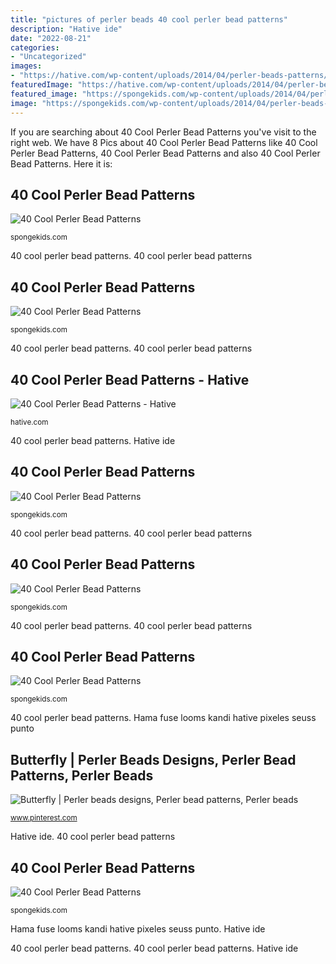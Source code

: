 ```yaml
---
title: "pictures of perler beads 40 cool perler bead patterns"
description: "Hative ide"
date: "2022-08-21"
categories:
- "Uncategorized"
images:
- "https://hative.com/wp-content/uploads/2014/04/perler-beads-patterns/21-penguin-perler-beads-patterns.jpg"
featuredImage: "https://hative.com/wp-content/uploads/2014/04/perler-beads-patterns/21-penguin-perler-beads-patterns.jpg"
featured_image: "https://spongekids.com/wp-content/uploads/2014/04/perler-beads-patterns/8-buzz-lightyear-patterns.jpg"
image: "https://spongekids.com/wp-content/uploads/2014/04/perler-beads-patterns/33-christmas-grinch.png"
---
```


If you are searching about 40 Cool Perler Bead Patterns you've visit to the right web. We have 8 Pics about 40 Cool Perler Bead Patterns like 40 Cool Perler Bead Patterns, 40 Cool Perler Bead Patterns and also 40 Cool Perler Bead Patterns. Here it is:

## 40 Cool Perler Bead Patterns

![40 Cool Perler Bead Patterns](https://spongekids.com/wp-content/uploads/2014/04/perler-beads-patterns/13-patrick-perler-beads-patterns.png "Perler lightyear")

<small>spongekids.com</small>

40 cool perler bead patterns. 40 cool perler bead patterns

## 40 Cool Perler Bead Patterns

![40 Cool Perler Bead Patterns](https://spongekids.com/wp-content/uploads/2014/04/perler-beads-patterns/22-bird-perler-beads-patterns.png "40 cool perler bead patterns")

<small>spongekids.com</small>

40 cool perler bead patterns. 40 cool perler bead patterns

## 40 Cool Perler Bead Patterns - Hative

![40 Cool Perler Bead Patterns - Hative](https://hative.com/wp-content/uploads/2014/04/perler-beads-patterns/21-penguin-perler-beads-patterns.jpg "Hama fuse looms kandi hative pixeles seuss punto")

<small>hative.com</small>

40 cool perler bead patterns. Hative ide

## 40 Cool Perler Bead Patterns

![40 Cool Perler Bead Patterns](https://spongekids.com/wp-content/uploads/2014/04/perler-beads-patterns/26-panda-perler-beads-patterns.png "40 cool perler bead patterns")

<small>spongekids.com</small>

40 cool perler bead patterns. 40 cool perler bead patterns

## 40 Cool Perler Bead Patterns

![40 Cool Perler Bead Patterns](https://spongekids.com/wp-content/uploads/2014/04/perler-beads-patterns/8-buzz-lightyear-patterns.jpg "40 cool perler bead patterns")

<small>spongekids.com</small>

40 cool perler bead patterns. 40 cool perler bead patterns

## 40 Cool Perler Bead Patterns

![40 Cool Perler Bead Patterns](https://spongekids.com/wp-content/uploads/2014/04/perler-beads-patterns/33-christmas-grinch.png "40 cool perler bead patterns")

<small>spongekids.com</small>

40 cool perler bead patterns. Hama fuse looms kandi hative pixeles seuss punto

## Butterfly | Perler Beads Designs, Perler Bead Patterns, Perler Beads

![Butterfly | Perler beads designs, Perler bead patterns, Perler beads](https://i.pinimg.com/736x/a0/7c/0f/a07c0f7bd9d5ae935924077e4f5308bd--perler-beads-easy-hama-beads-flower.jpg "40 cool perler bead patterns")

<small>www.pinterest.com</small>

Hative ide. 40 cool perler bead patterns

## 40 Cool Perler Bead Patterns

![40 Cool Perler Bead Patterns](https://spongekids.com/wp-content/uploads/2014/04/perler-beads-patterns/30-apple-beads-patterns.png "Hative ide")

<small>spongekids.com</small>

Hama fuse looms kandi hative pixeles seuss punto. Hative ide

40 cool perler bead patterns. 40 cool perler bead patterns. Hative ide
